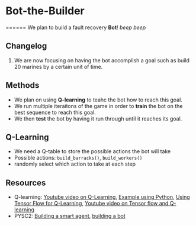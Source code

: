 # Bot-the-Builder
======
We plan to build a fault recovery **Bot**! *beep beep*

**Changelog**
-----
1. We are now focusing on  having the bot accomplish a goal such as build 20 marines by a certain unit of time. 

Methods
-----
* We plan on using **Q-learning** to teahc the bot how to reach this goal.
* We run multiple iteraitons of the game in order to **train** the bot on the best sequence to reach this goal.
* We then **test** the bot by having it run through until it reaches its goal. 

Q-Learning
---
- We need a Q-table to store the possible actions the bot will take
- Possible actions: `build_barracks()`, `build_workers()`
- randomly select which action to take at each step 

Resources
---
* Q-learning: [Youtube video on Q-Learning](https://youtu.be/qPE4CPQY7mc), [Example using Python](http://amunategui.github.io/reinforcement-learning/), [Using Tensor Flow for Q-Learning](https://medium.com/emergent-future/simple-reinforcement-learning-with-tensorflow-part-0-q-learning-with-tables-and-neural-networks-d195264329d0), [Youtube video on Tensor flow and Q-learning](https://youtu.be/Vz5l886eptw)
* PYSC2: [Building a smart agent](https://chatbotslife.com/building-a-smart-pysc2-agent-cdc269cb095d), [building a bot](https://github.com/skjb/pysc2-tutorial)
